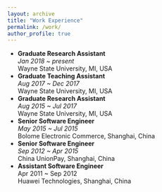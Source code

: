 ```yaml
---
layout: archive
title: "Work Experience"
permalink: /work/
author_profile: true
---
```


* **Graduate Research Assistant** <br/> _Jan 2018 ~ present_ <br/>
  Wayne State University, MI, USA
* **Graduate Teaching Assistant** <br/> _Aug 2017 ~ Dec 2017_ <br/>
  Wayne State University, MI, USA
* **Graduate Research Assistant** <br/> _Aug 2015 ~ Jul 2017_ <br/>
  Wayne State University, MI, USA
* **Senior Software Engineer** <br/> _May 2015 ~ Jul 2015_ <br/>
  Bolome Electronic Commerce, Shanghai, China
* **Senior Software Engineer** <br/> _Sep 2012 ~ Apr 2015_ <br/>
  China UnionPay, Shanghai, China
* **Assistant Software Engineer** <br/> Apr 2011 ~ Sep 2012 <br/>
  Huawei Technologies, Shanghai, China
